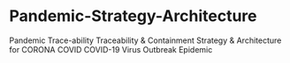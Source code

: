 # Pandemic-Strategy-Architecture
Pandemic Trace-ability Traceability &amp; Containment Strategy &amp; Architecture for CORONA COVID COVID-19 Virus Outbreak Epidemic
